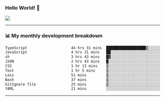 ### Hello World! 👋

<a>
  <img align="center" src="https://github-readme-stats.vercel.app/api?username=megatunger&count_private=true&include_all_commits=true&bg_color=30,56CCF2,2F80ED&title_color=fff&text_color=fff" />
</a>

------
### 📊 My monthly development breakdown

<!--START_SECTION:waka-->

```txt
TypeScript                    44 hrs 31 mins  ██████████████████▒░░░░░░   72.94 %
JavaScript                    4 hrs 31 mins   ██░░░░░░░░░░░░░░░░░░░░░░░   07.41 %
sh                            3 hrs 43 mins   █▓░░░░░░░░░░░░░░░░░░░░░░░   06.10 %
JSON                          2 hrs 43 mins   █░░░░░░░░░░░░░░░░░░░░░░░░   04.46 %
CSS                           1 hr 13 mins    ▒░░░░░░░░░░░░░░░░░░░░░░░░   01.99 %
Text                          1 hr 5 mins     ▒░░░░░░░░░░░░░░░░░░░░░░░░   01.78 %
Less                          51 mins         ▒░░░░░░░░░░░░░░░░░░░░░░░░   01.42 %
Bash                          37 mins         ▒░░░░░░░░░░░░░░░░░░░░░░░░   01.03 %
GitIgnore file                25 mins         ▒░░░░░░░░░░░░░░░░░░░░░░░░   00.68 %
YAML                          21 mins         ░░░░░░░░░░░░░░░░░░░░░░░░░   00.59 %
```

<!--END_SECTION:waka-->

------
